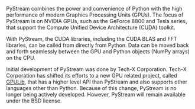 PyStream combines the power and convenience of Python with the high performance of modern Graphics Processing Units (GPUs).  The focus of PyStream is on NVIDIA GPUs, such as the GeForce 8800 and Tesla series, that support the Compute Unified Device Architecture (CUDA) toolkit.

With PyStream, the CUDA libraries, including the CUDA BLAS and FFT libraries, can be called from directly from Python.  Data can be moved back and forth seamlessly between the GPU and Python objects (NumPy arrays) on the CPU.

Initial development of PyStream was done by Tech-X Corporation.  Tech-X Corporation has shifted its efforts to a new GPU related project, called [GPULib](http://www.txcorp.com/technologies/GPULib/index.php), that has a higher level API than PyStream and also supports other languages other than Python.  Because of this change, PyStream is no longer being actively developed.  However, PyStream will remain available under the BSD license.
